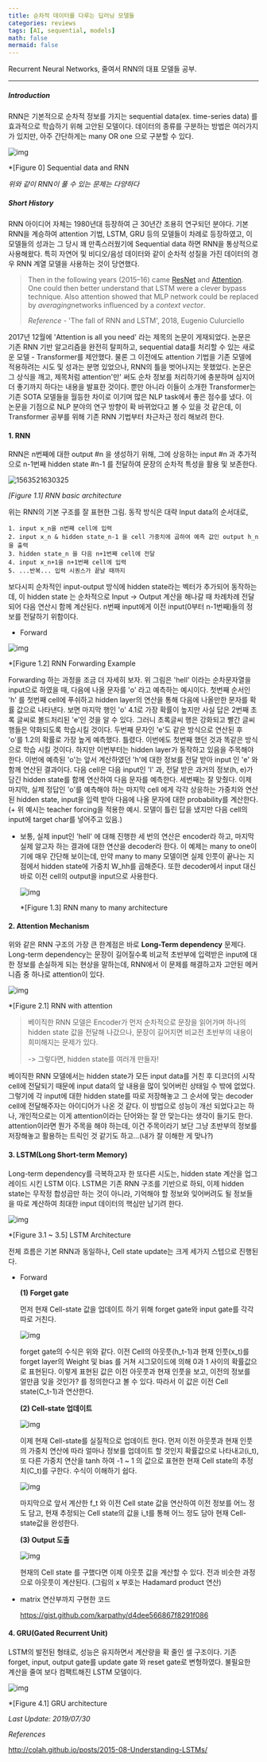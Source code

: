 ```yaml
---
title: 순차적 데이터를 다루는 딥러닝 모델들
categories: reviews
tags: [AI, sequential, models]
math: false
mermaid: false
---
```


Recurrent Neural Networks, 줄여서 RNN의 대표 모델들 공부.

***

##### Introduction

RNN은 기본적으로 순차적 정보를 가지는 sequential data(ex. time-series data) 를 효과적으로 학습하기 위해 고안된 모델이다. 데이터의 종류를 구분하는 방법은 여러가지가 있지만, 아주 간단하게는 many OR one 으로 구분할 수 있다. 

![img](https://i.imgur.com/Q8zv6TQ.png)

*[Figure 0] Sequential data and RNN

*위와 같이 RNN이 풀 수 있는 문제는 다양하다*



##### Short History

RNN 아이디어 자체는 1980년대 등장하여 근 30년간 조용히 연구되던 분야다. 기본 RNN을 계승하여 attention 기법, LSTM, GRU 등의 모델들이 차례로 등장하였고, 이 모델들의 성과는 그 당시 꽤 만족스러웠기에 Sequential data 하면 RNN을 통상적으로 사용해왔다. 특히 자연어 및 비디오/음성 데이터와 같이 순차적 성질을 가진 데이터의 경우 RNN 계열 모델을 사용하는 것이 당연했다. 

> Then in the following years (2015–16) came [ResNet](https://arxiv.org/abs/1512.03385?source=post_page---------------------------) and [Attention](https://arxiv.org/abs/1502.03044?source=post_page---------------------------). One could then better understand that LSTM were a clever bypass technique. Also attention showed that MLP network could be replaced by *averaging*networks influenced by a *context vector*.
>
> *Reference* - 'The fall of RNN and LSTM', 2018, Eugenio Culurciello

2017년 12월에 'Attention is all you need' 라는 제목의 논문이 게재되었다. 논문은 기존 RNN 기반 알고리즘을 완전히 탈피하고, sequential data를 처리할 수 있는 새로운 모델 - Transformer를 제안했다. 물론 그 이전에도 attention 기법을 기존 모델에 적용하려는 시도 및 성과는 분명 있었으나, RNN의 틀을 벗어나지는 못했었다. 논문은 그 상식을 깨고, 제목처럼 attention'만' 써도 순차 정보를 처리하기에 충분하며 심지어 더 좋기까지 하다는 내용을 발표한 것이다. 뿐만 아니라 이들이 소개한 Transformer는 기존 SOTA 모델들을 월등한 차이로 이기며 많은 NLP task에서 좋은 점수를 냈다. 이 논문을 기점으로 NLP 분야의 연구 방향이 확 바뀌었다고 볼 수 있을 것 같은데, 이 Transformer 공부를 위해 기존 RNN 기법부터 차근차근 정리 해보려 한다.




#### 1. RNN

RNN은 n번째에 대한 output #n 을 생성하기 위해, 그에 상응하는 input #n 과 추가적으로 n-1번째 hidden state #n-1 를 전달하여 문장의 순차적 특성을 활용 및 보존한다.

![1563521630325](https://miro.medium.com/max/700/1*NKhwsOYNUT5xU7Pyf6Znhg.png)

*[Figure 1.1] RNN basic architecture*

위는 RNN의 기본 구조를 잘 표현한 그림. 동작 방식은 대략 Input data의 순서대로,

```  
1. input x_n을 n번째 cell에 입력
2. input x_n & hidden state_n-1 을 cell 가중치에 곱하여 예측 값인 output h_n 을 출력
3. hidden state_n 을 다음 n+1번째 cell에 전달
4. input x_n+1을 n+1번째 cell에 입력
5. ...반복... 입력 시퀀스가 끝날 때까지
```

보다시피 순차적인 input-output 방식에 hidden state라는 벡터가 추가되어 동작하는데, 이 hidden state 는 순차적으로 Input -> Output 계산을 해나갈 때 차례차례 전달되어 다음 연산시 함께 계산된다. n번째 input에게 이전 input(0부터 n-1번째)들의 정보를 전달하기 위함이다. 

* Forward

![img](https://i.imgur.com/vrD0VO1.png)

*[Figure 1.2] RNN Forwarding Example

Forwarding 하는 과정을 조금 더 자세히 보자. 위 그림은 'hell' 이라는 순차문자열을 input으로 하였을 때, 다음에 나올 문자를 'o' 라고 예측하는 예시이다. 첫번째 순서인 'h' 를 첫번째 cell에 푸쉬하고 hidden layer의 연산을 통해 다음에 나올만한 문자를 확률 값으로 나타낸다. 보면 마지막 행인 'o' 4.1로 가장 확률이 높지만 사실 답은 2번째 초록 글씨로 볼드처리된 'e'인 것을 알 수 있다. 그러니 초록글씨 행은 강화되고 빨간 글씨 행들은 약화되도록 학습시킬 것이다. 두번째 문자인 'e'도 같은 방식으로 연산된 후 'o'를 1.2의 확률로 가장 높게 예측했다. 틀렸다. 이번에도 첫번째 했던 것과 똑같은 방식으로 학습 시킬 것이다. 하지만 이번부터는 hidden layer가 동작하고 있음을 주목해야 한다. 이번에 예측된 'o'는 앞서 계산하였던 'h'에 대한 정보를 전달 받아 input 인 'e' 와 함께 연산된 결과이다. 다음 cell은 다음 input인 'l' 과, 전달 받은 과거의 정보(h, e)가 담긴 hidden state를 함께 연산하여 다음 문자를 예측한다. 세번째는 잘 맞췄다. 이제 마지막, 실제 정답인 'o'를 예측해야 하는 마지막 cell 에게 각각 상응하는 가중치와 연산된 hidden state, input을 입력 받아 다음에 나올 문자에 대한 probability를 계산한다. (+ 위 예시는 teacher forcing을 적용한 예시. 모델이 틀린 답을 냈지만 다음 cell의 input에 target char를 넣어주고 있음.)

* 보통, 실제 input인 'hell' 에 대해 진행한 세 번의 연산은 encoder라 하고, 마지막 실제 알고자 하는 결과에 대한 연산을 decoder라 한다. 이 예제는 many to one이기에 매우 간단해 보이는데, 만약 many to many 모델이면 실제 인풋이 끝나는 지점에서 hidden state에 가중치 W_hh를 곱해준다. 또한 decoder에서 input 대신 바로 이전 cell의 output을 input으로 사용한다. 
  

  ![img]({{site.url}}/images/2019-07-30-순차적-정보를-다루는-딥러닝-모델들\1.jpg)

  *[Figure 1.3] RNN many to many architecture

  

#### 2. Attention Mechanism

위와 같은 RNN 구조의 가장 큰 한계점은 바로 **Long-Term dependency** 문제다. Long-term dependency는 문장이 길어질수록 비교적 초반부에 입력받은 input에 대한 정보를 손실하게 되는 현상을 말하는데, RNN에서 이 문제를 해결하고자 고안된 메커니즘 중 하나로 attention이 있다.

![img]({{site.url}}/images/2019-07-30-순차적-정보를-다루는-딥러닝-모델들\2.jpg)

*[Figure 2.1] RNN with attention

> 베이직한 RNN 모델은 Encoder가 먼저 순차적으로 문장을 읽어가며 하나의 hidden state 값을 전달해 나갔으나, 문장이 길어지면 비교전 초반부의 내용이 희미해지는 문제가 있다.
>
>  -> 그렇다면, hidden state를 여러개 만들자!

베이직한 RNN 모델에서는 hidden state가 모든 input data를 거친 후 디코더의 시작 cell에 전달되기 때문에 input data의 앞 내용을 많이 잊어버린 상태일 수 밖에 없었다. 그렇기에 각 input에 대한 hidden state를 따로 저장해놓고 그 순서에 맞는 decoder cell에 전달해주자는 아이디어가 나온 것 같다. 이 방법으로 성능이 개선 되었다고는 하나, 개인적으로는 이게 attention이라는 단어와는 잘 안 맞는다는 생각이 들기도 한다. attention이라면 뭔가 주목을 해야 하는데, 이건 주목이라기 보단 그냥 초반부의 정보를 저장해놓고 활용하는 트릭인 것 같기도 하고...(내가 잘 이해한 게 맞나?)



#### 3. LSTM(Long Short-term Memory)

Long-term dependency를 극복하고자 한 또다른 시도는, hidden state 계산을 업그레이드 시킨 LSTM 이다. LSTM은 기존 RNN 구조를 기반으로 하되, 이제 hidden state는 무작정 합성곱만 하는 것이 아니라, 기억해야 할 정보와 잊어버려도 될 정보들을 따로 계산하여 최대한 input 데이터의 핵심만 남기려 한다. 

![img](http://i.imgur.com/jKodJ1u.png)

*[Figure 3.1 ~ 3.5] LSTM Architecture

전체 흐름은 기본 RNN과 동일하나, Cell state update는 크게 세가지 스텝으로 진행된다. 

* Forward

  **(1) Forget gate**

  먼저 현재 Cell-state 값을 업데이트 하기 위해 forget gate와 input gate를 각각 따로 거친다. 

  

  ![img](http://colah.github.io/posts/2015-08-Understanding-LSTMs/img/LSTM3-focus-f.png)

  forget gate의 수식은 위와 같다. 이전 Cell의 아웃풋(h_t-1)과 현재 인풋(x_t)를 forget layer의 Weight 및 bias 를 거쳐 시그모이드에 의해 0과 1 사이의 확률값으로 표현된다. 이렇게 표현된 값은 이전 아웃풋과 현재 인풋을 보고, 이전의 정보를 얼만큼 잊을 것인가? 를 정의한다고 볼 수 있다. 따라서 이 값은 이전 Cell state(C_t-1)과 연산한다. 

  **(2) Cell-state 업데이트**

  ![img](http://colah.github.io/posts/2015-08-Understanding-LSTMs/img/LSTM3-focus-i.png)

  이제 현재 Cell-state를 실질적으로 업데이트 한다. 먼저 이전 아웃풋과 현재 인풋의 가중치 연산에 따라 얼마나 정보를 업데이트 할 것인지 확률값으로 나타내고(i_t), 또 다른 가중치 연산을 tanh 하여 -1 ~ 1 의 값으로 표현한 현재 Cell state의 추정치(C_t)를 구한다. 수식이 이해하기 쉽다.

  ![img](http://colah.github.io/posts/2015-08-Understanding-LSTMs/img/LSTM3-focus-C.png)

  마지막으로 앞서 계산한 f_t 와 이전 Cell state 값을 연산하여 이전 정보를 어느 정도 담고, 현재 추정되는 Cell state의 값을 i_t를 통해 어느 정도 담아 현재 Cell-state값을 완성한다.

  **(3) Output 도출**

  ![img](http://colah.github.io/posts/2015-08-Understanding-LSTMs/img/LSTM3-focus-o.png)

  현재의 Cell state 를 구했다면 이제 아웃풋 값을 계산할 수 있다. 전과 비슷한 과정으로 아웃풋이 계산된다. (그림의 x 부호는  Hadamard product 연산)
  
* matrix 연산부까지 구현한 코드
  
  https://gist.github.com/karpathy/d4dee566867f8291f086



#### 4. GRU(Gated Recurrent Unit)

LSTM의 발전된 형태로, 성능은 유지하면서 계산량을 확 줄인 셀 구조이다. 기존 forget, input, output gate를 update gate 와 reset gate로 변형하였다. 불필요한 계산을 줄여 보다 컴팩트해진 LSTM 모델이다.

![img](http://i.imgur.com/rehjrBZ.png)

*[Figure 4.1] GRU architecture



*Last Update: 2019/07/30*

*References* 

http://colah.github.io/posts/2015-08-Understanding-LSTMs/ 

